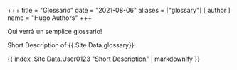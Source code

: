 +++
title = "Glossario"
date = "2021-08-06"
aliases = ["glossary"]
[ author ]
  name = "Hugo Authors"
+++

Qui verrà un semplice glossario!

<div>Short Description of {{.Site.Data.glossary}}: <p>{{ index .Site.Data.User0123 "Short Description" | markdownify }}</p></div>